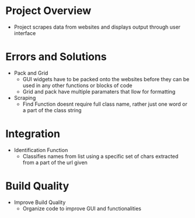 # Project Overview
- Project scrapes data from websites and displays output through user interface


# Errors and Solutions
- Pack and Grid
	- GUI widgets have to be packed onto the websites before they can be used in any other functions or blocks of code
	- Grid and pack have multiple paramaters that llow for formatting
- Scraping
	- Find Function doesnt require full class name, rather just one word or a part of the class string
	
# Integration
- Identification Function
	- Classifies names from list using a specific set of chars extracted from a part of the url given

# Build Quality
- Improve Build Quality 
	- Organize code to improve GUI and functionalities